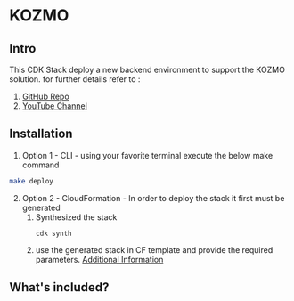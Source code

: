 # KOZMO
## Intro
This CDK Stack deploy a new backend environment to support the KOZMO solution. for further details refer to :
1. [GitHub Repo](https://github.com/kozmoai/kozmo-deploy-aws)
2. [YouTube Channel](https://www.youtube.com/playlist?list=PLhr1KZpdzukemoBUAPNUMCgGk88pdURJB)

## Installation

1. Option 1 - CLI - using your favorite terminal execute the below make command
```bash
make deploy
```
2. Option 2 - CloudFormation - In order to deploy the stack it first must be generated
   1. Synthesized the stack
        ```
        cdk synth
        ``` 
   2.  use the generated stack in CF template and provide the required parameters. [Additional Information](https://aws.amazon.com/blogs/infrastructure-and-automation/deploy-cloudformation-stacks-at-the-click-of-a-button/)


## What's included?

